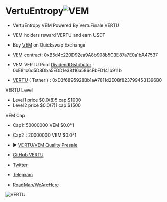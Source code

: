 # VertuEntropy![VEM](https://raw.githubusercontent.com/SolidityShield/VertuEntropy/main/VEM.png)

- VertuEntropy VEM Powered By VertuFinale VERTU
- VEM holders reward VERTU and earn USDT
- Buy [VEM](https://quickswap.exchange/#/swap?inputCurrency=0xB5d4c220D92ea9A8b908b5C3E87a7E0a1bA47537) on Quickswap Exchange
- [VEM](https://polygonscan.com/token/0xB5d4c220D92ea9A8b908b5C3E87a7E0a1bA47537) contract:
0xB5d4c220D92ea9A8b908b5C3E87a7E0a1bA47537

- VEM VERTU Pool  [DividendDistributor](https://polygonscan.com/address/0xE81c6d5D8Dba5EDD1e38f16a586cFbFD141b911b) :
0xE81c6d5D8Dba5EDD1e38f16a586cFbFD141b911b

-  [VERTU](https://polygonscan.com/address/0xD3f6895928Bb1aA7811d2E08f8237994531396B0) ( Tether ) :
0xD3f6895928Bb1aA7811d2E08f8237994531396B0

VERTU Level
- Level1 price $0.0(8)5 cap $1000
- Level2 price $0.0(7)1 cap $1500

VEM Cap
- Cap1: 50000000 VEM $0.0⁴1
- Cap2 : 20000000 VEM $0.0³1

- ▶️ [VERTU/VEM Quality Presale](https://docs.google.com/forms/d/e/1FAIpQLSc0jD7EJvwsXJLsus5InTnS8KT-oYPDdVxCKsX_8iwhkLbtuw/viewform)


- [GitHub VERTU](https://github.com/SolidityShield/VertuFinale)
- [Twitter](https://twitter.com/VertuFinale)
- [Telegram](https://t.me/VertuFinale)
- [RoadMap/WeAreHere](https://github.com/SolidityShield/VertuFinale/tree/main/WhitePaper/VertuFinale/VERTU/RoadMap)


![VERTU](https://raw.githubusercontent.com/SolidityShield/VertuFinale/main/VertuFinale_Thrift_Save_Crypto.png)
